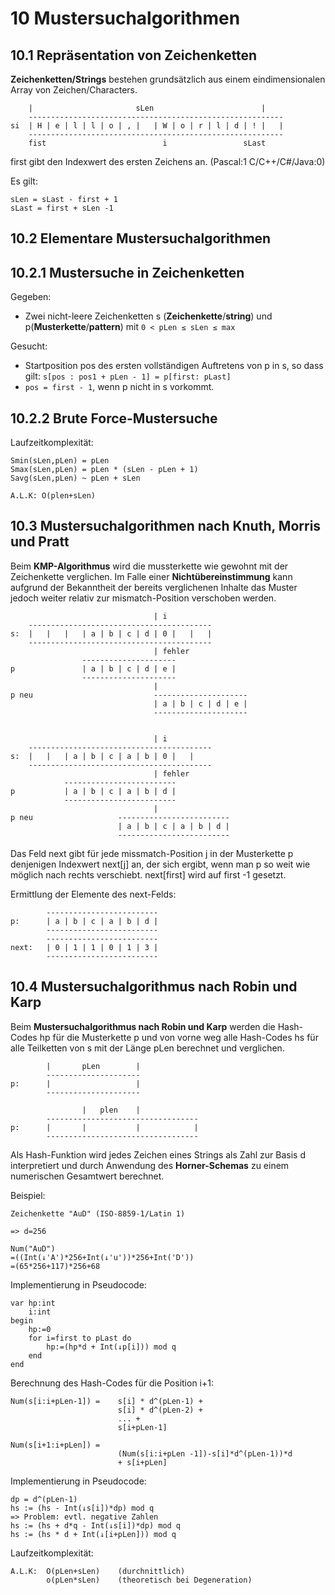 10 Mustersuchalgorithmen
========================
10.1 Repräsentation von Zeichenketten
-------------------------------------
**Zeichenketten/Strings** bestehen grundsätzlich aus einem eindimensionalen Array von Zeichen/Characters.

        |                       sLen                        |
        ---------------------------------------------------------
    si  | H | e | l | l | o | , |   | W | o | r | l | d | ! |   |
        ---------------------------------------------------------
        fist                          i                 sLast

first gibt den Indexwert des ersten Zeichens an. (Pascal:1 C/C++/C#/Java:0)

Es gilt: 

    sLen = sLast - first + 1
    sLast = first + sLen -1
    
10.2 Elementare Mustersuchalgorithmen
-------------------------------------
10.2.1 Mustersuche in Zeichenketten
-----------------------------------
Gegeben:

*   Zwei nicht-leere Zeichenketten s (**Zeichenkette**/**string**) und p(**Musterkette**/**pattern**) mit `0 < pLen ≤ sLen ≤ max`

Gesucht:

*   Startposition pos des ersten vollständigen Auftretens von p in s, so dass gilt: `s[pos : pos1 + pLen - 1] = p[first: pLast]`
*   `pos = first - 1`, wenn p nicht in s vorkommt.

10.2.2 Brute Force-Mustersuche
------------------------------

Laufzeitkomplexität:

    Smin(sLen,pLen) = pLen
    Smax(sLen,pLen) = pLen * (sLen - pLen + 1)
    Savg(sLen,pLen) ~ pLen + sLen
    
    A.L.K: O(plen+sLen)
    
10.3 Mustersuchalgorithmen nach Knuth, Morris und Pratt
-------------------------------------------------------
Beim **KMP-Algorithmus** wird die mussterkette wie gewohnt mit der Zeichenkette verglichen. Im Falle einer **Nichtübereinstimmung** kann aufgrund der Bekanntheit der bereits verglichenen Inhalte das Muster jedoch weiter relativ zur mismatch-Position verschoben werden.

                                    | i
        -----------------------------------------
    s:  |   |   |   | a | b | c | d | 0 |   |   |
        -----------------------------------------
                                    | fehler
                    ---------------------
    p               | a | b | c | d | e |
                    ---------------------
                                    |
    p neu                           ---------------------
                                    | a | b | c | d | e |
                                    ---------------------
                                    

                                    | i
        -----------------------------------------
    s:  |   |   | a | b | c | a | b | 0 |   |
        -----------------------------------------
                                    | fehler
                -------------------------
    p           | a | b | c | a | b | d |
                -------------------------
                                    |
    p neu                   -------------------------        
                            | a | b | c | a | b | d |
                            -------------------------

Das Feld next gibt für jede missmatch-Position j in der Musterkette p denjenigen Indexwert next[j] an, der sich ergibt, wenn man p so weit wie möglich nach rechts verschiebt. next[first] wird auf first -1 gesetzt.

Ermittlung der Elemente des next-Felds:

            -------------------------
    p:      | a | b | c | a | b | d |
            -------------------------
            -------------------------
    next:   | 0 | 1 | 1 | 0 | 1 | 3 |
            -------------------------


10.4 Mustersuchalgorithmus nach Robin und Karp
----------------------------------------------
Beim **Mustersuchalgorithmus nach Robin und Karp** werden die Hash-Codes hp für die Musterkette p und von vorne weg alle Hash-Codes hs für alle Teilketten von s mit der Länge pLen berechnet und verglichen.

            |       pLen        |
            ---------------------
    p:      |                   |
            ---------------------

                    |   plen    |
            ----------------------------------
    p:      |       |           |            |
            ----------------------------------


Als Hash-Funktion wird jedes Zeichen eines Strings als Zahl zur Basis d interpretiert und durch Anwendung des **Horner-Schemas** zu einem numerischen Gesamtwert berechnet.

Beispiel:
    
    Zeichenkette "AuD" (ISO-8859-1/Latin 1)
    
    => d=256
    
    Num("AuD")
    =((Int(↓'A')*256+Int(↓'u'))*256+Int('D'))
    =(65*256+117)*256+68
    
Implementierung in Pseudocode:

    var hp:int
        i:int
    begin
        hp:=0
        for i=first to pLast do
            hp:=(hp*d + Int(↓p[i])) mod q
        end
    end
    
Berechnung des Hash-Codes für die Position i+1:

    Num(s[i:i+pLen-1]) =    s[i] * d^(pLen-1) +
                            s[i] * d^(pLen-2) +
                            ... +
                            s[i+pLen-1]
                            
    Num(s[i+1:i+pLen]) =
                            (Num(s[i:i+pLen -1])-s[i]*d^(pLen-1))*d
                            + s[i+pLen]

Implementierung in Pseudocode:

    dp = d^(pLen-1)
    hs := (hs - Int(↓s[i])*dp) mod q
    => Problem: evtl. negative Zahlen
    hs := (hs + d*q - Int(↓s[i])*dp) mod q
    hs := (hs * d + Int(↓[i+pLen])) mod q
    
Laufzeitkomplexität:

    A.L.K:  O(pLen+sLen)    (durchnittlich)
            o(pLen*sLen)    (theoretisch bei Degeneration)
    